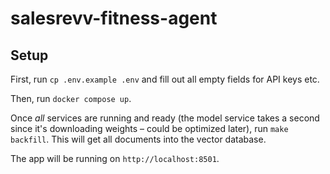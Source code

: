 # salesrevv-fitness-agent

## Setup
First, run `cp .env.example .env` and fill out all empty fields for API keys etc.

Then, run `docker compose up`.

Once *all* services are running and ready (the model service takes a second since it's downloading weights – could be optimized later), run `make backfill`. This will get all documents into the vector database.

The app will be running on `http://localhost:8501`.
